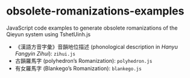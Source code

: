 # obsolete-romanizations-examples

JavaScript code examples to generate obsolete romanizations of the Qieyun system using TshetUinh.js

- 《漢語方音字彙》音韻地位描述 (phonological description in *Hanyu Fangyin Zihui*): `zihui.js`
- 古韻羅馬字 (polyhedron’s Romanization): `polyhedron.js`
- 有女羅馬字 (Blankego’s Romanization): `blankego.js`
